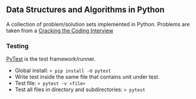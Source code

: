 ## Data Structures and Algorithms in Python

A collection of problem/solution sets implemented in Python. 
Problems are taken from a [Cracking the Coding Interview]()

### Testing

[PyTest](https://docs.pytest.org/en/stable/getting-started.html) is the test framework/runner.
* Global install: `> pip install -U pytest`
* Write test inside the same file that contains unit under test.
* Test file: `> pytest -v <file>`
* Test all files in directory and subdirectories: `> pytest`